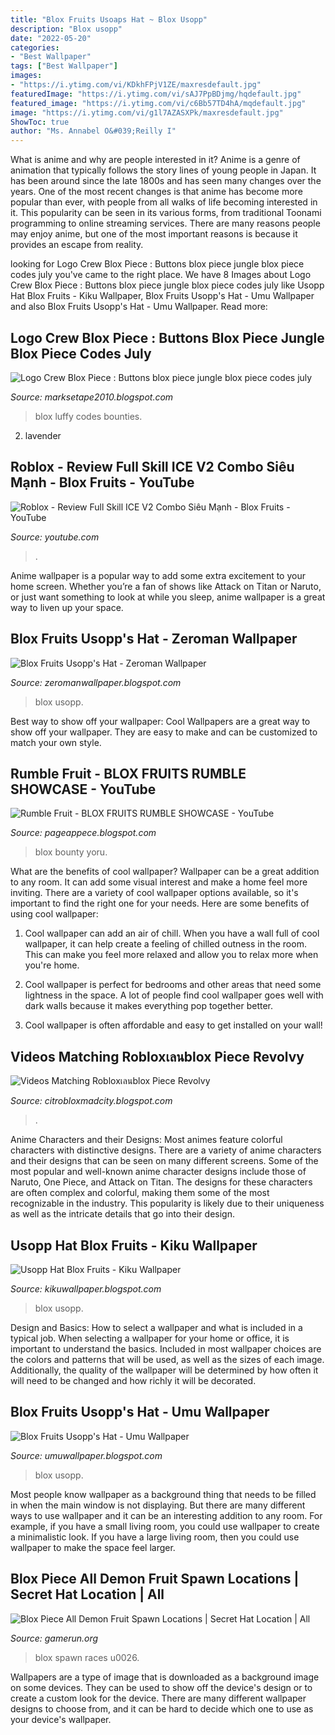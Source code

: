 ```yaml
---
title: "Blox Fruits Usoaps Hat ~ Blox Usopp"
description: "Blox usopp"
date: "2022-05-20"
categories:
- "Best Wallpaper"
tags: ["Best Wallpaper"]
images:
- "https://i.ytimg.com/vi/KDkhFPjV1ZE/maxresdefault.jpg"
featuredImage: "https://i.ytimg.com/vi/sAJ7PpBDjmg/hqdefault.jpg"
featured_image: "https://i.ytimg.com/vi/c6Bb57TD4hA/mqdefault.jpg"
image: "https://i.ytimg.com/vi/g1l7AZASXPk/maxresdefault.jpg"
ShowToc: true
author: "Ms. Annabel O&#039;Reilly I"
---
```



What is anime and why are people interested in it?
Anime is a genre of animation that typically follows the story lines of young people in Japan. It has been around since the late 1800s and has seen many changes over the years. One of the most recent changes is that anime has become more popular than ever, with people from all walks of life becoming interested in it. This popularity can be seen in its various forms, from traditional Toonami programming to online streaming services. There are many reasons people may enjoy anime, but one of the most important reasons is because it provides an escape from reality.

	

		
looking for Logo Crew Blox Piece : Buttons blox piece jungle blox piece codes july you've came to the right place. We have 8 Images about Logo Crew Blox Piece : Buttons blox piece jungle blox piece codes july like Usopp Hat Blox Fruits - Kiku Wallpaper, Blox Fruits Usopp&#039;s Hat - Umu Wallpaper and also Blox Fruits Usopp&#039;s Hat - Umu Wallpaper. Read more:
		
    
## Logo Crew Blox Piece : Buttons Blox Piece Jungle Blox Piece Codes July

<img loading=lazy src="https://lh5.googleusercontent.com/proxy/SyJTb2TQdqkJMRZKevJqef1EypM2kEzMqYGNRjxAeBZezwyG72Gae3FYAJdwzpSRH0iv7pWsnqSY3ete1ttSggkX6oNBenGyzDeZLrgGN2wOLB-VTHB824yaDvJM4IamSpGEuWPN6XnYRemN1S4QXINxCHu4aO94sXjLjd_oyto952qEuySvA8wRAWDYFG_W0qyHxtjqIecRV2ATrnPD6J_814T9uA=s0-d" onerror="this.onerror=null;this.src='https://tse2.mm.bing.net/th?id=OIP._cSb3pz9UkP1a0unuLFxywHaC7&amp;pid=15.1';" alt="Logo Crew Blox Piece : Buttons blox piece jungle blox piece codes july">

_Source: marksetape2010.blogspot.com_

>blox luffy codes bounties. 

	

2. lavender 

    
## Roblox - Review Full Skill ICE V2 Combo Siêu Mạnh - Blox Fruits - YouTube

<img loading=lazy src="https://i.ytimg.com/vi/KDkhFPjV1ZE/maxresdefault.jpg" onerror="this.onerror=null;this.src='https://tse2.mm.bing.net/th?id=OIP.Z7JI3sD5d4oE6dzJxwWORgHaEK&amp;pid=15.1';" alt="Roblox - Review Full Skill ICE V2 Combo Siêu Mạnh - Blox Fruits - YouTube">

_Source: youtube.com_

>. 

	

Anime wallpaper is a popular way to add some extra excitement to your home screen. Whether you’re a fan of shows like Attack on Titan or Naruto, or just want something to look at while you sleep, anime wallpaper is a great way to liven up your space.

    
## Blox Fruits Usopp&#039;s Hat - Zeroman Wallpaper

<img loading=lazy src="https://i.ytimg.com/vi/i6O6wMFzSyw/default.jpg" onerror="this.onerror=null;this.src='https://tse4.mm.bing.net/th?id=OIP.i0INKSd0UZdIQCuzc_YK3QAAAA&amp;pid=15.1';" alt="Blox Fruits Usopp&#039;s Hat - Zeroman Wallpaper">

_Source: zeromanwallpaper.blogspot.com_

>blox usopp. 

	

Best way to show off your wallpaper:
Cool Wallpapers are a great way to show off your wallpaper. They are easy to make and can be customized to match your own style.

    
## Rumble Fruit - BLOX FRUITS RUMBLE SHOWCASE - YouTube

<img loading=lazy src="https://i.ytimg.com/vi/8JBCQ5MyADk/maxresdefault.jpg" onerror="this.onerror=null;this.src='https://tse3.mm.bing.net/th?id=OIP.wE34deIedmhip_sZuUz8rQHaEK&amp;pid=15.1';" alt="Rumble Fruit - BLOX FRUITS RUMBLE SHOWCASE - YouTube">

_Source: pageappece.blogspot.com_

>blox bounty yoru. 

	

What are the benefits of cool wallpaper?
Wallpaper can be a great addition to any room. It can add some visual interest and make a home feel more inviting. There are a variety of cool wallpaper options available, so it's important to find the right one for your needs. Here are some benefits of using cool wallpaper: 
1. Cool wallpaper can add an air of chill. When you have a wall full of cool wallpaper, it can help create a feeling of chilled outness in the room. This can make you feel more relaxed and allow you to relax more when you're home. 

2. Cool wallpaper is perfect for bedrooms and other areas that need some lightness in the space. A lot of people find cool wallpaper goes well with dark walls because it makes everything pop together better. 

3. Cool wallpaper is often affordable and easy to get installed on your wall!

    
## Videos Matching Robloxเลนblox Piece Revolvy

<img loading=lazy src="https://i.ytimg.com/vi/g1l7AZASXPk/maxresdefault.jpg" onerror="this.onerror=null;this.src='https://tse1.mm.bing.net/th?id=OIP.mWQx9hf7VwTgtKP7ooqCMQHaEK&amp;pid=15.1';" alt="Videos Matching Robloxเลนblox Piece Revolvy">

_Source: citrobloxmadcity.blogspot.com_

>. 

	

Anime Characters and their Designs: Most animes feature colorful characters with distinctive designs.
There are a variety of anime characters and their designs that can be seen on many different screens. Some of the most popular and well-known anime character designs include those of Naruto, One Piece, and Attack on Titan. The designs for these characters are often complex and colorful, making them some of the most recognizable in the industry. This popularity is likely due to their uniqueness as well as the intricate details that go into their design.

    
## Usopp Hat Blox Fruits - Kiku Wallpaper

<img loading=lazy src="https://i.ytimg.com/vi/sAJ7PpBDjmg/hqdefault.jpg" onerror="this.onerror=null;this.src='https://tse3.mm.bing.net/th?id=OIP.ezfjK9sLX-uA_NnJXw-JVAHaFj&amp;pid=15.1';" alt="Usopp Hat Blox Fruits - Kiku Wallpaper">

_Source: kikuwallpaper.blogspot.com_

>blox usopp. 

	

Design and Basics: How to select a wallpaper and what is included in a typical job.
When selecting a wallpaper for your home or office, it is important to understand the basics. Included in most wallpaper choices are the colors and patterns that will be used, as well as the sizes of each image. Additionally, the quality of the wallpaper will be determined by how often it will need to be changed and how richly it will be decorated.

    
## Blox Fruits Usopp&#039;s Hat - Umu Wallpaper

<img loading=lazy src="https://i.ytimg.com/vi/zK0aMglGdds/maxresdefault.jpg?x-oss-process=image/resize,m_lfit,h_78,w_140" onerror="this.onerror=null;this.src='https://tse4.mm.bing.net/th?id=OIP.9oLmx16YomewkGwan7IHqQHaEK&amp;pid=15.1';" alt="Blox Fruits Usopp&#039;s Hat - Umu Wallpaper">

_Source: umuwallpaper.blogspot.com_

>blox usopp. 

	

Most people know wallpaper as a background thing that needs to be filled in when the main window is not displaying. But there are many different ways to use wallpaper and it can be an interesting addition to any room. For example, if you have a small living room, you could use wallpaper to create a minimalistic look. If you have a large living room, then you could use wallpaper to make the space feel larger.

    
## Blox Piece All Demon Fruit Spawn Locations | Secret Hat Location | All

<img loading=lazy src="https://i.ytimg.com/vi/c6Bb57TD4hA/mqdefault.jpg" onerror="this.onerror=null;this.src='https://tse4.mm.bing.net/th?id=OIP.Z1qXOSokDftKfg1TjJQ08AAAAA&amp;pid=15.1';" alt="Blox Piece All Demon Fruit Spawn Locations | Secret Hat Location | All">

_Source: gamerun.org_

>blox spawn races u0026. 

	

Wallpapers are a type of image that is downloaded as a background image on some devices. They can be used to show off the device's design or to create a custom look for the device. There are many different wallpaper designs to choose from, and it can be hard to decide which one to use as your device's wallpaper.

